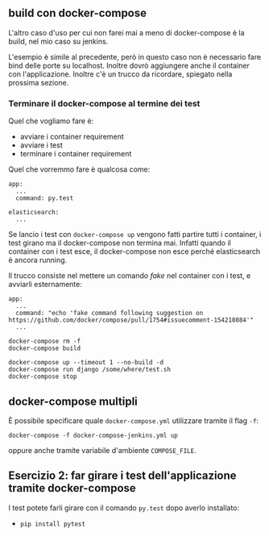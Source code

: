 
## build con docker-compose

L'altro caso d'uso per cui non farei mai a meno di docker-compose è la build, nel mio caso su jenkins.

L'esempio è simile al precedente, però in questo caso non è necessario fare bind delle porte su localhost. Inoltre dovrò aggiungere anche il container con l'applicazione. Inoltre c'è un trucco da ricordare, spiegato nella prossima sezione.

### Terminare il docker-compose al termine dei test

Quel che vogliamo fare è:

- avviare i container requirement
- avviare i test
- terminare i container requirement

Quel che vorremmo fare è qualcosa come:

```
app:
  ...
  command: py.test

elasticsearch:
  ...
```

Se lancio i test con `docker-compose up` vengono fatti partire tutti i container, i test girano ma il docker-compose non termina mai. Infatti quando il container con i test esce, il docker-compose non esce perché elasticsearch è ancora running.

Il trucco consiste nel mettere un comando *fake* nel container con i test, e avviarli esternamente:

```
app:
  ...
  command: "echo 'fake command following suggestion on https://github.com/docker/compose/pull/1754#issuecomment-154218084'"
  ...
```

```
docker-compose rm -f
docker-compose build

docker-compose up --timeout 1 --no-build -d
docker-compose run django /some/where/test.sh
docker-compose stop
```

## docker-compose multipli

È possibile specificare quale `docker-compose.yml` utilizzare tramite il flag `-f`:

```
docker-compose -f docker-compose-jenkins.yml up
```

oppure anche tramite variabile d'ambiente `COMPOSE_FILE`.

## Esercizio 2: far girare i test dell'applicazione tramite docker-compose

I test potete farli girare con il comando `py.test` dopo averlo installato:

- `pip install pytest`
